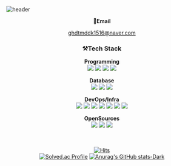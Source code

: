 

![header](https://capsule-render.vercel.app/api?type=Waving&customColorList=3&height=200&section=header&text=Seungah's%20Github&fontSize=55)

<div align=center>
  
  **📧Email**

  ghdtmddk1516@naver.com
  
  
  ### **⚒️Tech Stack**
  **Programming**<br> <!-- Java, Python, Linux, Hadoop -->
  <img src="https://img.shields.io/badge/Java-007396?style=for-the-badge&logo=Java&logoColor=white"/>
  <img src="https://img.shields.io/badge/Python-3776AB?style=for-the-badge&logo=Python&logoColor=white"/>
  <img src="https://img.shields.io/badge/Linux-FCC624?style=for-the-badge&logo=Linux&logoColor=white"/>
  <img src="https://img.shields.io/badge/Hadoop-66CCFF?style=for-the-badge&logo=Hadoop&logoColor=white"/>

  
  **Database**<br> <!-- MySQL, S3, DynamoDB -->
  <img src="https://img.shields.io/badge/MySQL-003545?style=for-the-badge&logo=MySQL&logoColor=white"/>
  <img src="https://img.shields.io/badge/S3-569A31?style=for-the-badge&logo=S3&logoColor=white"/>
  <img src="https://img.shields.io/badge/DynamoDB-4053D6?style=for-the-badge&logo=DynamoDB&logoColor=white"/>
  
  **DevOps/Infra**<br> <!--AWS, Docker, Kubernetes, Terraform, Ansible, Jenkins, ArgoCD -->
  <img src="https://img.shields.io/badge/Docker-2496ED?style=for-the-badge&logo=Docker&logoColor=white"/>
  <img src="https://img.shields.io/badge/Kubernetes-326CE5?style=for-the-badge&logo=Kubernetes&logoColor=white"/>
  <img src="https://img.shields.io/badge/AWS-232F3E?style=for-the-badge&logo=AWS&logoColor=white"/>
  <img src="https://img.shields.io/badge/Terraform-7B42BC?style=for-the-badge&logo=Terraform&logoColor=white"/>
  <img src="https://img.shields.io/badge/Ansible-EE0000?style=for-the-badge&logo=Ansible&logoColor=white"/>
  <img src="https://img.shields.io/badge/Jenkins-D24939?style=for-the-badge&logo=Jenkins&logoColor=white"/>
  <img src="https://img.shields.io/badge/ArgoCD-EF7B4D?style=for-the-badge&logo=ArgoCD&logoColor=white"/>

  **OpenSources**<br> <!-- CloudWatch, Prometheus, Grafana -->
  <img src="https://img.shields.io/badge/CloudWatch-FF4F8B?style=for-the-badge&logo=CloudWatch&logoColor=white"/>
  <img src="https://img.shields.io/badge/Prometheus-E6522C?style=for-the-badge&logo=Prometheus&logoColor=white"/>
  <img src="https://img.shields.io/badge/Grafana-F46800?style=for-the-badge&logo=Grafana&logoColor=white"/>
    
  
  
  <br><br>
  [![Hits](https://hits.seeyoufarm.com/api/count/incr/badge.svg?url=https%3A%2F%2Fgithub.com%2FSeungAh-Hong%2FSeungAh-Hong&count_bg=%2379C83D&title_bg=%23555555&icon=&icon_color=%23E7E7E7&title=hits&edge_flat=false)](https://hits.seeyoufarm.com)<br>
  [![Solved.ac Profile](http://mazassumnida.wtf/api/generate_badge?boj=ghdtmddk1516)](https://solved.ac/ghdtmddk1516) 
  [![Anurag's GitHub stats-Dark](https://github-readme-stats.vercel.app/api?username=SeungAh-Hong&show_icons=true&theme=dark#gh-dark-mode-only)](https://github.com/anuraghazra/github-readme-stats#gh-dark-mode-only)<br>
   
</div>





<!--
<img src="https://github-readme-stats.vercel.app/api/top-langs/?username=SeungAh-Hong&layout=compact">

  [![Solved.ac
Profile](http://mazassumnida.wtf/api/mini/generate_badge?boj=ghdtmddk1516)](https://solved.ac/ghdtmddk1516)


**SeungAh-Hong/SeungAh-Hong** is a ✨ _special_ ✨ repository because its `README.md` (this file) appears on your GitHub profile.

Here are some ideas to get you started:

- 🔭 I’m currently working on ...
- 🌱 I’m currently learning ...
- 👯 I’m looking to collaborate on ...
- 🤔 I’m looking for help with ...
- 💬 Ask me about ...
- 📫 How to reach me: ...
- 😄 Pronouns: ...
- ⚡ Fun fact: ...
-->



